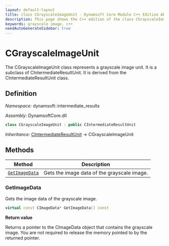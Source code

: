 ```yaml
---
layout: default-layout
title: class CGrayscaleImageUnit - Dynamsoft Core Module C++ Edition API Reference
description: This page shows the C++ edition of the class CGrayscaleImageUnit in Dynamsoft Core Module.
keywords: grayscale image, c++
needAutoGenerateSidebar: true
---
```


# CGrayscaleImageUnit

The CGrayscaleImageUnit class represents a grayscale image unit. It is a subclass of CIntermediateResultUnit. It is derived from the CIntermediateResultUnit class.

## Definition

*Namespace:* dynamsoft::intermediate_results

*Assembly:* DynamsoftCore.dll

```cpp
class CGrayscaleImageUnit : public CIntermediateResultUnit
```

*Inheritance:* [CIntermediateResultUnit](intermediate-result-unit.md) -> CGrayscaleImageUnit

## Methods

| Method               | Description |
|----------------------|-------------|
| [`GetImageData`](#getimagedata) | Gets the image data of the grayscale image.|

### GetImageData

Gets the image data of the grayscale image.

```cpp
virtual const CImageData* GetImageData() const
```

**Return value**

Returns a pointer to the CImageData object that contains the grayscale image. You are not required to release the memory pointed to by the returned pointer.
